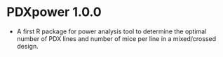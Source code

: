# PDXpower 1.0.0

* A first R package for power analysis tool to determine the optimal number of PDX lines and number of mice per line in a mixed/crossed design.
